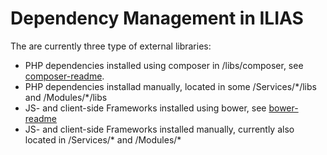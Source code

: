 # Dependency Management in ILIAS

The are currently three type of external libraries:
- PHP dependencies installed using composer in /libs/composer, see [composer-readme](composer/README.md).
- PHP dependencies installad manually, located in some /Services/\*/libs and /Modules/\*/libs
- JS- and client-side Frameworks installed using bower, see [bower-readme](bower/README.md)
- JS- and client-side Frameworks installed manually, currently also located in /Services\/* and /Modules\/* 